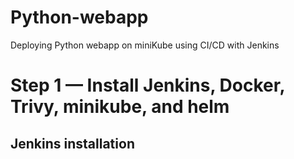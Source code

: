 # Python-webapp
Deploying Python webapp on miniKube using CI/CD with Jenkins

# Step 1 — Install Jenkins, Docker, Trivy, minikube, and helm
## Jenkins installation

